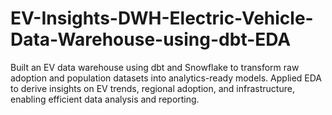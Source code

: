 # EV-Insights-DWH-Electric-Vehicle-Data-Warehouse-using-dbt-EDA
Built an EV data warehouse using dbt and Snowflake to transform raw adoption and population datasets into analytics-ready models. Applied EDA to derive insights on EV trends, regional adoption, and infrastructure, enabling efficient data analysis and reporting.
